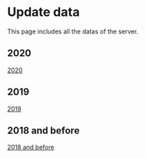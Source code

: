 # Update data

This page includes all the datas of the server.


## 2020
[2020](/zh-CN/changelogsgelogs/2020.md)

## 2019 
[2019](/zh-CN/changelogsgelogs/2019.md)

## 2018 and before 
[2018 and before](/zh-CN/changelogsgelogs/2018及之前.md)
